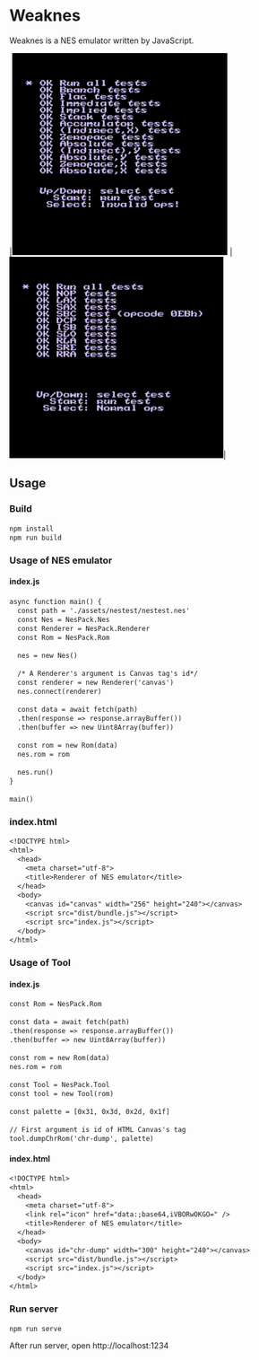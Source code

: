# Weaknes

Weaknes is a NES emulator written by JavaScript.

|![nestest1](./images/nestest1.png) | ![nestest2](./images/nestest2.png)|

## Usage

### Build
```
npm install
npm run build
```
### Usage of NES emulator
#### index.js
```
async function main() {
  const path = './assets/nestest/nestest.nes'
  const Nes = NesPack.Nes
  const Renderer = NesPack.Renderer
  const Rom = NesPack.Rom

  nes = new Nes()

  /* A Renderer's argument is Canvas tag's id*/
  const renderer = new Renderer('canvas')
  nes.connect(renderer)

  const data = await fetch(path)
  .then(response => response.arrayBuffer())
  .then(buffer => new Uint8Array(buffer))

  const rom = new Rom(data)
  nes.rom = rom

  nes.run()
}

main()
```
### index.html
```
<!DOCTYPE html>
<html>
  <head>
    <meta charset="utf-8">
    <title>Renderer of NES emulator</title>
  </head>
  <body>
    <canvas id="canvas" width="256" height="240"></canvas>
    <script src="dist/bundle.js"></script>
    <script src="index.js"></script>
  </body>
</html>
```

### Usage of Tool
#### index.js
```
const Rom = NesPack.Rom

const data = await fetch(path)
.then(response => response.arrayBuffer())
.then(buffer => new Uint8Array(buffer))

const rom = new Rom(data)
nes.rom = rom

const Tool = NesPack.Tool
const tool = new Tool(rom)

const palette = [0x31, 0x3d, 0x2d, 0x1f]

// First argument is id of HTML Canvas's tag
tool.dumpChrRom('chr-dump', palette)
```

#### index.html

```
<!DOCTYPE html>
<html>
  <head>
    <meta charset="utf-8">
    <link rel="icon" href="data:;base64,iVBORwOKGO=" />
    <title>Renderer of NES emulator</title>
  </head>
  <body>
    <canvas id="chr-dump" width="300" height="240"></canvas>
    <script src="dist/bundle.js"></script>
    <script src="index.js"></script>
  </body>
</html>
```

### Run server
```
npm run serve
```
After run server, open http://localhost:1234
